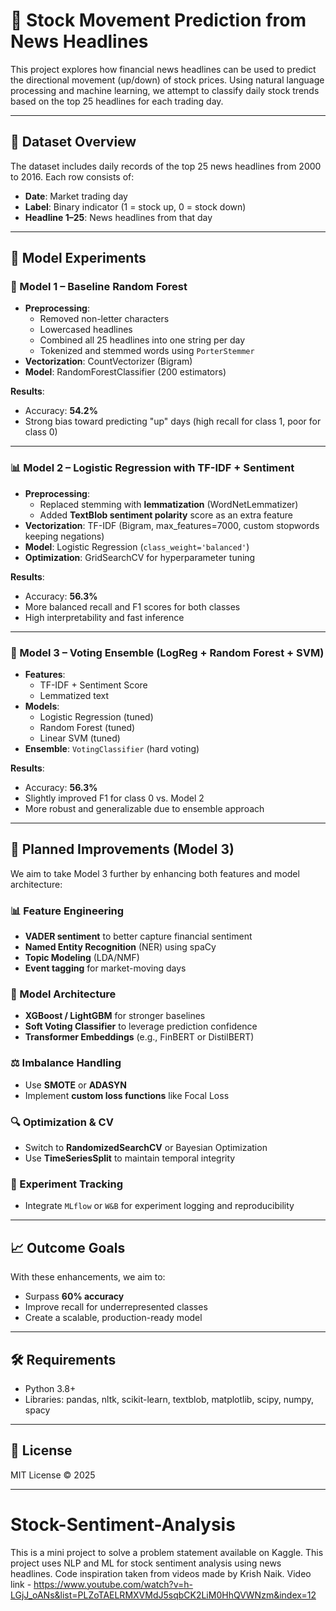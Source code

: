
# 🧠 Stock Movement Prediction from News Headlines

This project explores how financial news headlines can be used to predict the directional movement (up/down) of stock prices. Using natural language processing and machine learning, we attempt to classify daily stock trends based on the top 25 headlines for each trading day.

---

## 📂 Dataset Overview

The dataset includes daily records of the top 25 news headlines from 2000 to 2016. Each row consists of:

- **Date**: Market trading day
- **Label**: Binary indicator (1 = stock up, 0 = stock down)
- **Headline 1–25**: News headlines from that day

---

## 🤖 Model Experiments

### 🧪 Model 1 – Baseline Random Forest

- **Preprocessing**:
  - Removed non-letter characters
  - Lowercased headlines
  - Combined all 25 headlines into one string per day
  - Tokenized and stemmed words using `PorterStemmer`
- **Vectorization**: CountVectorizer (Bigram)
- **Model**: RandomForestClassifier (200 estimators)

**Results**:
- Accuracy: **54.2%**
- Strong bias toward predicting "up" days (high recall for class 1, poor for class 0)

---

### 📊 Model 2 – Logistic Regression with TF-IDF + Sentiment

- **Preprocessing**:
  - Replaced stemming with **lemmatization** (WordNetLemmatizer)
  - Added **TextBlob sentiment polarity** score as an extra feature
- **Vectorization**: TF-IDF (Bigram, max_features=7000, custom stopwords keeping negations)
- **Model**: Logistic Regression (`class_weight='balanced'`)
- **Optimization**: GridSearchCV for hyperparameter tuning

**Results**:
- Accuracy: **56.3%**
- More balanced recall and F1 scores for both classes
- High interpretability and fast inference

---

### 🧠 Model 3 – Voting Ensemble (LogReg + Random Forest + SVM)

- **Features**:
  - TF-IDF + Sentiment Score
  - Lemmatized text
- **Models**:
  - Logistic Regression (tuned)
  - Random Forest (tuned)
  - Linear SVM (tuned)
- **Ensemble**: `VotingClassifier` (hard voting)

**Results**:
- Accuracy: **56.3%**
- Slightly improved F1 for class 0 vs. Model 2
- More robust and generalizable due to ensemble approach

---

## 🚀 Planned Improvements (Model 3)

We aim to take Model 3 further by enhancing both features and model architecture:

### 📊 Feature Engineering
- **VADER sentiment** to better capture financial sentiment
- **Named Entity Recognition** (NER) using spaCy
- **Topic Modeling** (LDA/NMF)
- **Event tagging** for market-moving days

### 🧠 Model Architecture
- **XGBoost / LightGBM** for stronger baselines
- **Soft Voting Classifier** to leverage prediction confidence
- **Transformer Embeddings** (e.g., FinBERT or DistilBERT)

### ⚖️ Imbalance Handling
- Use **SMOTE** or **ADASYN**
- Implement **custom loss functions** like Focal Loss

### 🔍 Optimization & CV
- Switch to **RandomizedSearchCV** or Bayesian Optimization
- Use **TimeSeriesSplit** to maintain temporal integrity

### 🧪 Experiment Tracking
- Integrate `MLflow` or `W&B` for experiment logging and reproducibility

---

## 📈 Outcome Goals

With these enhancements, we aim to:
- Surpass **60% accuracy**
- Improve recall for underrepresented classes
- Create a scalable, production-ready model

---

## 🛠️ Requirements

- Python 3.8+
- Libraries: pandas, nltk, scikit-learn, textblob, matplotlib, scipy, numpy, spacy

---

## 📎 License

MIT License © 2025

---
# Stock-Sentiment-Analysis
This is a mini project to solve a problem statement available on Kaggle. This project uses NLP and ML for stock sentiment analysis using news headlines.
Code inspiration taken from videos made by Krish Naik. Video link - https://www.youtube.com/watch?v=h-LGjJ_oANs&list=PLZoTAELRMXVMdJ5sqbCK2LiM0HhQVWNzm&index=12
